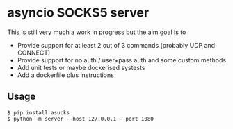 # asyncio SOCKS5 server

This is still very much a work in progress but the aim goal is to

- Provide support for at least 2 out of 3 commands (probably UDP and CONNECT)
- Provide support for no auth / user+pass auth and some custom methods
- Add unit tests or maybe dockerised systests
- Add a dockerfile plus instructions

## Usage

```shell script
$ pip install asucks
$ python -m server --host 127.0.0.1 --port 1080
```
